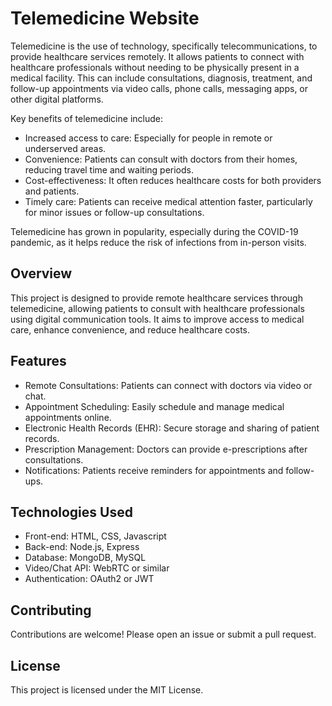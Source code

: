 # Telemedicine Website

Telemedicine is the use of technology, specifically telecommunications, to provide healthcare services remotely. It allows patients to connect with healthcare professionals without needing to be physically present in a medical facility. This can include consultations, diagnosis, treatment, and follow-up appointments via video calls, phone calls, messaging apps, or other digital platforms.

Key benefits of telemedicine include:

- Increased access to care: Especially for people in remote or underserved areas.
- Convenience: Patients can consult with doctors from their homes, reducing travel time and waiting periods.
- Cost-effectiveness: It often reduces healthcare costs for both providers and patients.
- Timely care: Patients can receive medical attention faster, particularly for minor issues or follow-up consultations.
  
Telemedicine has grown in popularity, especially during the COVID-19 pandemic, as it helps reduce the risk of infections from in-person visits.

## Overview

This project is designed to provide remote healthcare services through telemedicine, allowing patients to consult with healthcare professionals using digital communication tools. It aims to improve access to medical care, enhance convenience, and reduce healthcare costs.

## Features

- Remote Consultations: Patients can connect with doctors via video or chat.
- Appointment Scheduling: Easily schedule and manage medical appointments online.
- Electronic Health Records (EHR): Secure storage and sharing of patient records.
- Prescription Management: Doctors can provide e-prescriptions after consultations.
- Notifications: Patients receive reminders for appointments and follow-ups.

## Technologies Used

- Front-end: HTML, CSS, Javascript
- Back-end: Node.js, Express
- Database: MongoDB, MySQL
- Video/Chat API: WebRTC or similar
- Authentication: OAuth2 or JWT

## Contributing

Contributions are welcome! Please open an issue or submit a pull request.

## License

This project is licensed under the MIT License.
